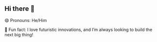 ## Hi there 👋

<!--
**codewithdevanshagarwal/codewithdevanshagarwal** is a ✨ _special_ ✨ repository because its `README.md` (this file) appears on your GitHub profile.

# 👋 Hi, I’m @codewithdevanshagarwal

💡 I’m a Generative AI Enthusiast and AI-Focused Developer working with MERN stack + Python.

🧠 I’m passionate about building intelligent applications and learning more about AI, Machine Learning, and LLMs.

🌱 Currently exploring the future of tech through hands-on projects and research.

🤝 I’m open to internships, collaborations, and conversations around AI, tech, and innovation.

📫 How to reach me:
- Email: devanshagarwal.2225@gmail.com
- LinkedIn: [Devansh Agarwal](https://www.linkedin.com/in/devanshagarwal) <!-- Update this if needed -->

😄 Pronouns: He/Him

🚀 Fun fact: I love futuristic innovations, and I’m always looking to build the next big thing!

